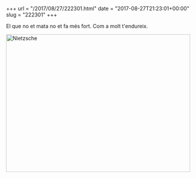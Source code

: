 +++
url = "/2017/08/27/222301.html"
date = "2017-08-27T21:23:01+00:00"
slug = "222301"
+++

El que no et mata no et fa més fort. Com a molt t'endureix.

<a href="https://flic.kr/p/4Ks4aa" title="Nietzsche by Silvia Siles on Flickr"><img src="/uploads/2019/e1010250d5.jpg" width="500" height="375" alt="Nietzsche"></a>
